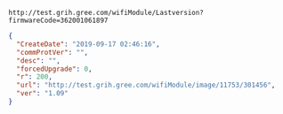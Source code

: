 `http://test.grih.gree.com/wifiModule/Lastversion?firmwareCode=362001061897`

```json
{
  "CreateDate": "2019-09-17 02:46:16",
  "commProtVer": "",
  "desc": "",
  "forcedUpgrade": 0,
  "r": 200,
  "url": "http://test.grih.gree.com/wifiModule/image/11753/301456",
  "ver": "1.09"
}
```